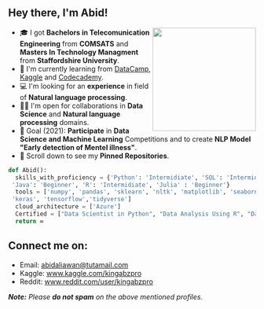 ## Hey there, I'm Abid!
<img align='right' src="https://analyticsforinsights.files.wordpress.com/2015/04/superman-data-scientist-graphic.jpg" width="210">

- 🎓 I got **Bachelors in Telecomunication Engineering** from **COMSATS** and **Masters In Technology Managment** from **Staffordshire University**.
- 🌱 I'm currently learning from [DataCamp](https://www.datacamp.com), [Kaggle](https://www.kaggle.com/) and [Codecademy](https://www.codecademy.com/).
- 💻 I'm looking for an **experience** in field of **Natural language processing**.
- 🤝🏻 I'm open for collaborations in **Data Science** and **Natural language processing** domains.
- 🎯 Goal (2021): **Participate** in **Data Science and Machine Learning** Competitions and to create **NLP Model "Early detection of Mentel illness"**.
- 📌 Scroll down to see my **Pinned Repositories**.
```python
def Abid():
  skills_with_proficiency = {'Python': 'Intermidiate', 'SQL': 'Intermidiate',
 'Java': 'Beginner', 'R': 'Intermidiate', 'Julia' : 'Beginner'}
  tools = ['numpy', 'pandas', 'sklearn', 'nltk', 'matplotlib', 'seaborn',
 'keras', 'tensorflow','tidyverse']
  cloud_architecture = ['Azure']
  Certified = ["Data Scientist in Python", "Data Analysis Using R", "Data Analysis using SQL"]
  return ∞
```

## Connect me on:
- Email: abidaliawan@tutamail.com
- Kaggle: www.kaggle.com/kingabzpro
- Reddit: www.reddit.com/user/kingabzpro

_**Note:** Please **do not spam** on the above mentioned profiles._
